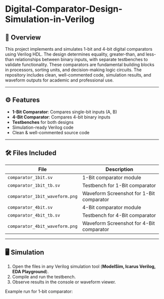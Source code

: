 # Digital-Comparator-Design-Simulation-in-Verilog

## 📌 Overview

This project implements and simulates 1-bit and 4-bit digital comparators using Verilog HDL. The design determines equality, greater-than, and less-than relationships between binary inputs, with separate testbenches to validate functionality. These comparators are fundamental building blocks in processors, sorting units, and decision-making logic circuits. The repository includes clean, well-commented code, simulation results, and waveform outputs for academic and professional use.

---

## ⚙️ Features
- **1-Bit Comparator**: Compares single-bit inputs (A, B)
- **4-Bit Comparator**: Compares 4-bit binary inputs
- **Testbenches** for both designs
- Simulation-ready Verilog code
- Clean & well-commented source code

---

## 🛠 Files Included
| File                  | Description |
|-----------------------|-------------|
| `comparator_1bit.sv`   | 1-Bit comparator module |
| `comparator_1bit_tb.sv`| Testbench for 1-Bit comparator |
| `comparator_1bit_waveform.png`| Waveform Screenshot for 1-Bit comparator |
| `comparator_4bit.sv`   | 4-Bit comparator module |
| `comparator_4bit_tb.sv`| Testbench for 4-Bit comparator |
| `comparator_4bit_waveform.png`| Waveform Screenshot for 4-Bit comparator |

---

## 🖥 Simulation
1. Open the files in any Verilog simulation tool (**ModelSim, Icarus Verilog, EDA Playground**).
2. Compile and run the testbench.
3. Observe results in the console or waveform viewer.

Example run for 1-bit comparator:
